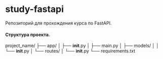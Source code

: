 # study-fastapi
Репозиторий для прохождения курса по FastAPI.

#### Структура проекта.

project_name/
├── app/
│   ├── __init__.py
│   ├── main.py
│   ├── models/
│   │   └── __init__.py
│   └── routes/
│       └── __init__.py
└── requirements.txt